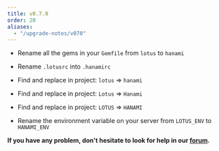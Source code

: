 ```yaml
---
title: v0.7.0
order: 20
aliases:
  - "/upgrade-notes/v070"
---
```


  * Rename all the gems in your `Gemfile` from `lotus` to `hanami`

  * Rename `.lotusrc` into `.hanamirc`

  * Find and replace in project: `lotus` => `hanami`

  * Find and replace in project: `Lotus` => `Hanami`

  * Find and replace in project: `LOTUS` => `HANAMI`

  * Rename the environment variable on your server from `LOTUS_ENV` to `HANAMI_ENV`

**If you have any problem, don't hesitate to look for help in our [forum](http://discourse.hanamirb.org).**
